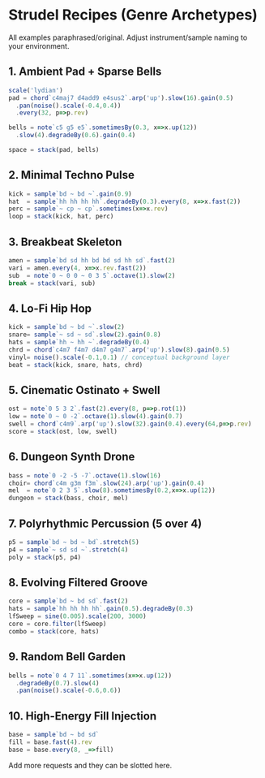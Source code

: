 # Strudel Recipes (Genre Archetypes)

All examples paraphrased/original. Adjust instrument/sample naming to your environment.

## 1. Ambient Pad + Sparse Bells
```js
scale('lydian')
pad = chord`c4maj7 d4add9 e4sus2`.arp('up').slow(16).gain(0.5)
  .pan(noise().scale(-0.4,0.4))
  .every(32, p=>p.rev)

bells = note`c5 g5 e5`.sometimesBy(0.3, x=>x.up(12))
  .slow(4).degradeBy(0.6).gain(0.4)

space = stack(pad, bells)
```

## 2. Minimal Techno Pulse
```js
kick = sample`bd ~ bd ~`.gain(0.9)
hat  = sample`hh hh hh hh`.degradeBy(0.3).every(8, x=>x.fast(2))
perc = sample`~ cp ~ cp`.sometimes(x=>x.rev)
loop = stack(kick, hat, perc)
```

## 3. Breakbeat Skeleton
```js
amen = sample`bd sd hh bd bd sd hh sd`.fast(2)
vari = amen.every(4, x=>x.rev.fast(2))
sub  = note`0 ~ 0 0 ~ 0 3 5`.octave(1).slow(2)
break = stack(vari, sub)
```

## 4. Lo-Fi Hip Hop
```js
kick = sample`bd ~ bd ~`.slow(2)
snare= sample`~ sd ~ sd`.slow(2).gain(0.8)
hats = sample`hh ~ hh ~`.degradeBy(0.4)
chrd = chord`c4m7 f4m7 d4m7 g4m7`.arp('up').slow(8).gain(0.5)
vinyl= noise().scale(-0.1,0.1) // conceptual background layer
beat = stack(kick, snare, hats, chrd)
```

## 5. Cinematic Ostinato + Swell
```js
ost = note`0 5 3 2`.fast(2).every(8, p=>p.rot(1))
low = note`0 ~ 0 -2`.octave(1).slow(4).gain(0.7)
swell = chord`c4m9`.arp('up').slow(32).gain(0.4).every(64,p=>p.rev)
score = stack(ost, low, swell)
```

## 6. Dungeon Synth Drone
```js
bass = note`0 -2 -5 -7`.octave(1).slow(16)
choir= chord`c4m g3m f3m`.slow(24).arp('up').gain(0.4)
mel  = note`0 2 3 5`.slow(8).sometimesBy(0.2,x=>x.up(12))
dungeon = stack(bass, choir, mel)
```

## 7. Polyrhythmic Percussion (5 over 4)
```js
p5 = sample`bd ~ bd ~ bd`.stretch(5)
p4 = sample`~ sd sd ~`.stretch(4)
poly = stack(p5, p4)
```

## 8. Evolving Filtered Groove
```js
core = sample`bd ~ bd sd`.fast(2)
hats = sample`hh hh hh hh`.gain(0.5).degradeBy(0.3)
lfSweep = sine(0.005).scale(200, 3000)
core = core.filter(lfSweep)
combo = stack(core, hats)
```

## 9. Random Bell Garden
```js
bells = note`0 4 7 11`.sometimes(x=>x.up(12))
  .degradeBy(0.7).slow(4)
  .pan(noise().scale(-0.6,0.6))
```

## 10. High-Energy Fill Injection
```js
base = sample`bd ~ bd sd`
fill = base.fast(4).rev
base = base.every(8, _=>fill)
```

Add more requests and they can be slotted here.
